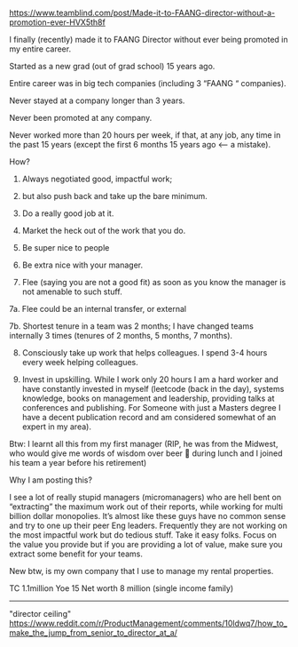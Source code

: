
https://www.teamblind.com/post/Made-it-to-FAANG-director-without-a-promotion-ever-HVX5th8f

I finally (recently) made it to FAANG Director  without ever being promoted in my entire career.

Started as a new grad (out of grad school) 15 years ago.

Entire career was in big tech companies (including 3 “FAANG “ companies).

Never stayed at a company longer than 3 years.

Never been promoted at any company.

Never worked more than 20 hours per week, if that,  at any job, any time in the past 15 years (except the first 6 months 15 years ago <— a mistake).

How?

1. Always negotiated good, impactful work;

2. but also push back and take up the bare minimum.

3. Do a really good job at it.

4. Market the heck out of the work that you do.

5. Be super nice to people

6. Be extra nice with your manager.

7. Flee (saying you are not a good fit) as soon as you know the manager is not amenable to such stuff.

7a. Flee could be an internal transfer, or external

7b. Shortest tenure in a team was 2 months; I have changed teams internally  3 times (tenures of 2 months, 5 months, 7 months).

8. Consciously take up work that helps colleagues. I spend 3-4 hours every week helping  colleagues.

9. Invest in upskilling. While I work only 20 hours I am a hard worker and have constantly invested in myself (leetcode (back in the day), systems knowledge, books on management and leadership, providing talks at conferences and publishing. For
   Someone with just a Masters degree I have a decent publication record and am considered somewhat of an expert in my area).

Btw: I learnt all this from my first manager (RIP, he was from the Midwest, who would give me words of wisdom over beer 🍺 during lunch and I joined his team a year before his retirement)

Why I am posting this?

I see a lot of really stupid managers (micromanagers) who are hell bent on “extracting” the maximum work out of their reports, while working for multi billion dollar monopolies. It’s almost like these guys have no common sense and try to one up their peer Eng leaders. Frequently they are not working on the most impactful work but do tedious stuff. Take it easy folks. Focus on the value you provide but if you are providing a lot of value, make sure you extract some benefit for your teams.

New btw, is my own company that I use to manage my rental properties.

TC 1.1million
Yoe 15
Net worth 8 million (single income family)




---
"director ceiling" https://www.reddit.com/r/ProductManagement/comments/10ldwq7/how_to_make_the_jump_from_senior_to_director_at_a/
